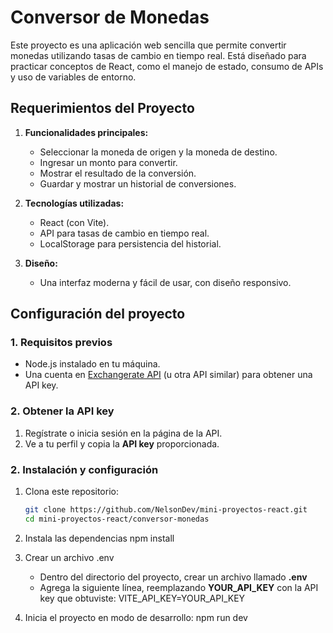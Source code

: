 # Conversor de Monedas

Este proyecto es una aplicación web sencilla que permite convertir monedas utilizando tasas de cambio en tiempo real. Está diseñado para practicar conceptos de React, como el manejo de estado, consumo de APIs y uso de variables de entorno.

## Requerimientos del Proyecto

1. **Funcionalidades principales:**
   - Seleccionar la moneda de origen y la moneda de destino.
   - Ingresar un monto para convertir.
   - Mostrar el resultado de la conversión.
   - Guardar y mostrar un historial de conversiones.

2. **Tecnologías utilizadas:**
   - React (con Vite).
   - API para tasas de cambio en tiempo real.
   - LocalStorage para persistencia del historial.

3. **Diseño:**
   - Una interfaz moderna y fácil de usar, con diseño responsivo.

## Configuración del proyecto

### 1. Requisitos previos
- Node.js instalado en tu máquina.
- Una cuenta en [Exchangerate API](https://exchangerate.host/) (u otra API similar) para obtener una API key.

### 2. Obtener la API key
1. Regístrate o inicia sesión en la página de la API.
2. Ve a tu perfil y copia la **API key** proporcionada.

### 2. Instalación y configuración

1. Clona este repositorio:
   ```bash
   git clone https://github.com/NelsonDev/mini-proyectos-react.git
   cd mini-proyectos-react/conversor-monedas

2. Instala las dependencias
    npm install

3. Crear un archivo .env
    - Dentro del directorio del proyecto, crear un archivo llamado **.env**
    - Agrega la siguiente línea, reemplazando **YOUR_API_KEY** con la API key que obtuviste:
        VITE_API_KEY=YOUR_API_KEY

4. Inicia el proyecto en modo de desarrollo:
    npm run dev